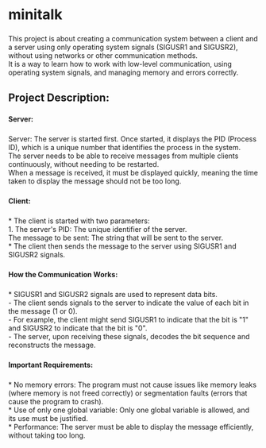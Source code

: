 <h1 align="left">minitalk</h1>

###

<p align="left">This project is about creating a communication system between a client and a server using only operating system signals (SIGUSR1 and SIGUSR2), without using networks or other communication methods. <br>It is a way to learn how to work with low-level communication, using operating system signals, and managing memory and errors correctly.</p>

###

<h2 align="left">Project Description:</h2>

###

<h4 align="left">Server:</h4>

###

<p align="left">Server: The server is started first. Once started, it displays the PID (Process ID), which is a unique number that identifies the process in the system. <br>The server needs to be able to receive messages from multiple clients continuously, without needing to be restarted. <br>When a message is received, it must be displayed quickly, meaning the time taken to display the message should not be too long.</p>

###

<h4 align="left">Client:</h4>

###

<p align="left">* The client is started with two parameters:<br>   1. The server's PID: The unique identifier of the server.<br>   The message to be sent: The string that will be sent to the server.<br>* The client then sends the message to the server using SIGUSR1 and SIGUSR2 signals.</p>

###

<h4 align="left">How the Communication Works:</h4>

###

<p align="left">* SIGUSR1 and SIGUSR2 signals are used to represent data bits.<br>   - The client sends signals to the server to indicate the value of each bit in the message (1 or 0).<br>   - For example, the client might send SIGUSR1 to indicate that the bit is "1" and SIGUSR2 to indicate that the bit is "0".<br>   - The server, upon receiving these signals, decodes the bit sequence and reconstructs the message.</p>

###

<h4 align="left">Important Requirements:</h4>

###

<p align="left">* No memory errors: The program must not cause issues like memory leaks (where memory is not freed correctly) or segmentation faults (errors that cause the program to crash).<br>* Use of only one global variable: Only one global variable is allowed, and its use must be justified.<br>* Performance: The server must be able to display the message efficiently, without taking too long.</p>

###
